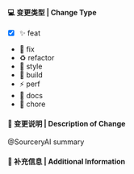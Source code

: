 #### 💻 变更类型 | Change Type

<!-- 请将 [x] 移动到对应的变更类型行首，或直接删除其他类型 -->
<!-- Move [x] to the line of the appropriate change type, or delete the other types directly. -->

-  [x] ✨ feat
- 🐛 fix
- ♻️ refactor
- 💄 style
- 👷 build
- ⚡️ perf
- 📝 docs
- 🔨 chore

#### 🔀 变更说明 | Description of Change

<!-- Thank you for your Pull Request. Please provide a description above. -->
@SourceryAI summary

#### 📝 补充信息 | Additional Information

<!-- Add any other context about the Pull Request here. -->

